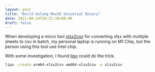```yaml
---
layout: post
title: "Build Golang MacOS Universal Binary"
date: 2021-08-24T10:21:19+08:00
draft: false
---
```


When developing a micro tool [xlsx2csv](http://github.com/vincent178/xlsx2csv) for converting xlsx with multiple sheets to csv in batch, my personal laptop is running on M1 Chip, but the person using this tool use Intel chip.

With some investigation, I found [lipo](https://ss64.com/osx/lipo.html) could do the trick.
```sh
lipo -create arm64-xlsx2csv amd64-xlsx2csv -o xlsx2csv
```
